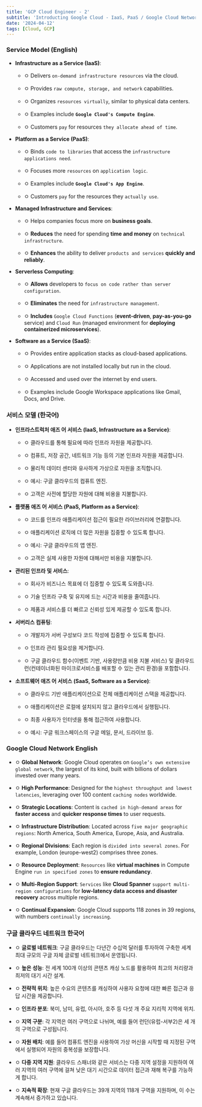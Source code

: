 ```yaml
---
title: 'GCP Cloud Engineer - 2'
subtitle: 'Introducting Google Cloud - IaaS, PaaS / Google Cloud Network'
date: '2024-04-12'
tags: [Cloud, GCP]
---
```


### Service Model (English)

- **Infrastructure as a Service (IaaS)**:
  
  - ㅇ Delivers `on-demand infrastructure resources` via the cloud.
  
  - ㅇ Provides `raw compute, storage, and network` capabilities.

  - ㅇ Organizes `resources virtually`, similar to physical data centers.

  - ㅇ Examples include **`Google Cloud's Compute Engine`**.

  - ㅇ Customers `pay` for resources `they allocate ahead of time`.

- **Platform as a Service (PaaS)**:
  
  - ㅇ Binds `code to libraries` that access the `infrastructure applications need`.
  
  - ㅇ Focuses more `resources` on `application logic`.
  
  - ㅇ Examples include **`Google Cloud's App Engine`**.
  
  - ㅇ Customers `pay` for the resources they `actually use`.

- **Managed Infrastructure and Services**:
  
  - ㅇ Helps companies focus more on **business goals**.
  
  - ㅇ **Reduces** the need for spending **time and money** on `technical infrastructure`.
  
  - ㅇ **Enhances** the ability to deliver `products and services` **quickly and reliably**.

- **Serverless Computing**:

  - ㅇ **Allows** developers to `focus on code rather than server configuration`.
  
  - ㅇ **Eliminates** the need for `infrastructure management`.
  
  - ㅇ **Includes** `Google Cloud Functions` (**event-driven**, **pay-as-you-go** service) and `Cloud Run` (managed environment for **deploying containerized microservices**).

- **Software as a Service (SaaS)**:
  
  - ㅇ Provides entire application stacks as cloud-based applications.
  
  - ㅇ Applications are not installed locally but run in the cloud.
  
  - ㅇ Accessed and used over the internet by end users.
  
  - ㅇ Examples include Google Workspace applications like Gmail, Docs, and Drive.

### 서비스 모델 (한국어)

- **인프라스트럭처 애즈 어 서비스 (IaaS, Infrastructure as a Service)**:
  
  - ㅇ 클라우드를 통해 필요에 따라 인프라 자원을 제공합니다.
  
  - ㅇ 컴퓨트, 저장 공간, 네트워크 기능 등의 기본 인프라 자원을 제공합니다.
  
  - ㅇ 물리적 데이터 센터와 유사하게 가상으로 자원을 조직합니다.
  
  - ㅇ 예시: 구글 클라우드의 컴퓨트 엔진.
  
  - ㅇ 고객은 사전에 할당한 자원에 대해 비용을 지불합니다.

- **플랫폼 애즈 어 서비스 (PaaS, Platform as a Service)**:
  
  - ㅇ 코드를 인프라 애플리케이션 접근이 필요한 라이브러리에 연결합니다.
  
  - ㅇ 애플리케이션 로직에 더 많은 자원을 집중할 수 있도록 합니다.
  
  - ㅇ 예시: 구글 클라우드의 앱 엔진.
  
  - ㅇ 고객은 실제 사용한 자원에 대해서만 비용을 지불합니다.

- **관리된 인프라 및 서비스**:
  
  - ㅇ 회사가 비즈니스 목표에 더 집중할 수 있도록 도와줍니다.
  
  - ㅇ 기술 인프라 구축 및 유지에 드는 시간과 비용을 줄여줍니다.
  
  - ㅇ 제품과 서비스를 더 빠르고 신뢰성 있게 제공할 수 있도록 합니다.

- **서버리스 컴퓨팅**:
  
  - ㅇ 개발자가 서버 구성보다 코드 작성에 집중할 수 있도록 합니다.
  
  - ㅇ 인프라 관리 필요성을 제거합니다.
  
  - ㅇ 구글 클라우드 함수(이벤트 기반, 사용량만큼 비용 지불 서비스) 및 클라우드 런(컨테이너화된 마이크로서비스를 
  배포할 수 있는 관리 환경)을 포함합니다.

- **소프트웨어 애즈 어 서비스 (SaaS, Software as a Service)**:
  
  - ㅇ 클라우드 기반 애플리케이션으로 전체 애플리케이션 스택을 제공합니다.
  
  - ㅇ 애플리케이션은 로컬에 설치되지 않고 클라우드에서 실행됩니다.
  
  - ㅇ 최종 사용자가 인터넷을 통해 접근하여 사용합니다.
  
  - ㅇ 예시: 구글 워크스페이스의 구글 메일, 문서, 드라이브 등.

### Google Cloud Network English

- ㅇ **Global Network**: Google Cloud operates on `Google’s own extensive global network`, the largest of its kind, built with billions of dollars invested over many years.

- ㅇ **High Performance**: Designed for the `highest throughput and lowest latencies`, leveraging over 100 content `caching nodes` worldwide.

- ㅇ **Strategic Locations**: Content is `cached in high-demand areas` for **faster access** and **quicker response times** to user requests.

- ㅇ **Infrastructure Distribution**: Located across `five major geographic regions`: North America, South America, Europe, Asia, and Australia.

- ㅇ **Regional Divisions**: Each region is `divided into several zones`. For example, London (europe-west2) comprises three zones.

- ㅇ **Resource Deployment**: `Resources` like **virtual machines** in Compute Engine `run in specified zones` to **ensure redundancy**.

- ㅇ **Multi-Region Support**: `Services` like **Cloud Spanner** `support multi-region configurations` for **low-latency data access and disaster recovery** across multiple regions.

- ㅇ **Continual Expansion**: Google Cloud supports 118 zones in 39 regions, with numbers `continually increasing`.

### 구글 클라우드 네트워크 한국어

- ㅇ **글로벌 네트워크**: 구글 클라우드는 다년간 수십억 달러를 투자하여 구축한 세계 최대 규모의 구글 자체 글로벌 네트워크에서 운영됩니다.

- ㅇ **높은 성능**: 전 세계 100개 이상의 콘텐츠 캐싱 노드를 활용하여 최고의 처리량과 최저의 대기 시간 설계.

- ㅇ **전략적 위치**: 높은 수요의 콘텐츠를 캐싱하여 사용자 요청에 대한 빠른 접근과 응답 시간을 제공합니다.

- ㅇ **인프라 분포**: 북미, 남미, 유럽, 아시아, 호주 등 다섯 개 주요 지리적 지역에 위치.

- ㅇ **지역 구분**: 각 지역은 여러 구역으로 나뉘며, 예를 들어 런던(유럽-서부2)은 세 개의 구역으로 구성됩니다.

- ㅇ **자원 배치**: 예를 들어 컴퓨트 엔진을 사용하여 가상 머신을 시작할 때 지정된 구역에서 실행되어 자원의 중복성을 보장합니다.

- ㅇ **다중 지역 지원**: 클라우드 스패너와 같은 서비스는 다중 지역 설정을 지원하여 여러 지역의 여러 구역에 걸쳐 낮은 대기 시간으로 데이터 접근과 재해 복구를 가능하게 합니다.

- ㅇ **지속적 확장**: 현재 구글 클라우드는 39개 지역의 118개 구역을 지원하며, 이 수는 계속해서 증가하고 있습니다.